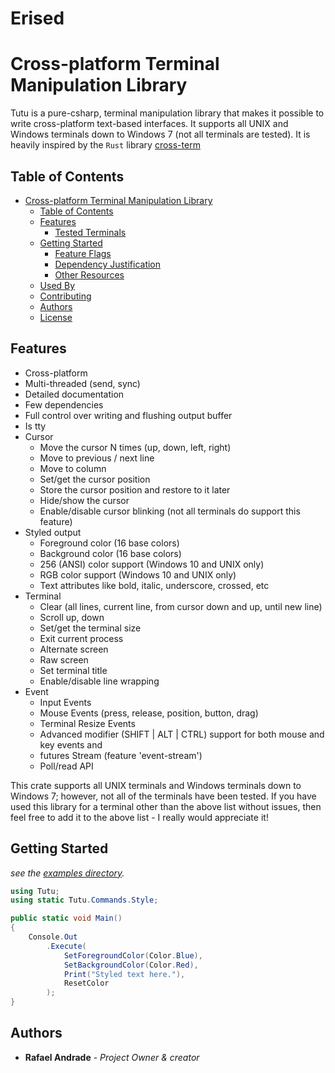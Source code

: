 # Erised

# Cross-platform Terminal Manipulation Library

Tutu is a pure-csharp, terminal manipulation library that makes it possible to write cross-platform text-based interfaces. It supports all UNIX and Windows terminals down to Windows 7 (not all terminals are tested). It is heavily inspired by the `Rust` library [cross-term](https://github.com/crossterm-rs/crossterm)


## Table of Contents

- [Cross-platform Terminal Manipulation Library](#cross-platform-terminal-manipulation-library)
    - [Table of Contents](#table-of-contents)
    - [Features](#features)
        - [Tested Terminals](#tested-terminals)
    - [Getting Started](#getting-started)
        - [Feature Flags](#feature-flags)
        - [Dependency Justification](#dependency-justification)
        - [Other Resources](#other-resources)
    - [Used By](#used-by)
    - [Contributing](#contributing)
    - [Authors](#authors)
    - [License](#license)

## Features

- Cross-platform
- Multi-threaded (send, sync)
- Detailed documentation
- Few dependencies
- Full control over writing and flushing output buffer
- Is tty
- Cursor
    - Move the cursor N times (up, down, left, right)
    - Move to previous / next line
    - Move to column
    - Set/get the cursor position
    - Store the cursor position and restore to it later
    - Hide/show the cursor
    - Enable/disable cursor blinking (not all terminals do support this feature)
- Styled output
    - Foreground color (16 base colors)
    - Background color (16 base colors)
    - 256 (ANSI) color support (Windows 10 and UNIX only)
    - RGB color support (Windows 10 and UNIX only)
    - Text attributes like bold, italic, underscore, crossed, etc
- Terminal
    - Clear (all lines, current line, from cursor down and up, until new line)
    - Scroll up, down
    - Set/get the terminal size
    - Exit current process
    - Alternate screen
    - Raw screen
    - Set terminal title
    - Enable/disable line wrapping
- Event
    - Input Events
    - Mouse Events (press, release, position, button, drag)
    - Terminal Resize Events
    - Advanced modifier (SHIFT | ALT | CTRL) support for both mouse and key events and
    - futures Stream  (feature 'event-stream')
    - Poll/read API


This crate supports all UNIX terminals and Windows terminals down to Windows 7; however, not all of the
terminals have been tested. If you have used this library for a terminal other than the above list without
issues, then feel free to add it to the above list - I really would appreciate it!

## Getting Started
_see the [examples directory](sample/)._

```csharp
using Tutu;
using static Tutu.Commands.Style;

public static void Main()
{
    Console.Out
        .Execute(
            SetForegroundColor(Color.Blue),
            SetBackgroundColor(Color.Red),
            Print("Styled text here."),
            ResetColor
        );
}
```

## Authors

* **Rafael Andrade** - *Project Owner & creator*
